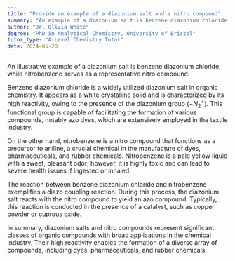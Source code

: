 ```yaml
---
title: "Provide an example of a diazonium salt and a nitro compound"
summary: "An example of a diazonium salt is benzene diazonium chloride and a nitro compound is nitrobenzene."
author: "Dr. Olivia White"
degree: "PhD in Analytical Chemistry, University of Bristol"
tutor_type: "A-Level Chemistry Tutor"
date: 2024-05-20
---
```


An illustrative example of a diazonium salt is benzene diazonium chloride, while nitrobenzene serves as a representative nitro compound.

Benzene diazonium chloride is a widely utilized diazonium salt in organic chemistry. It appears as a white crystalline solid and is characterized by its high reactivity, owing to the presence of the diazonium group ($-N_2^+$). This functional group is capable of facilitating the formation of various compounds, notably azo dyes, which are extensively employed in the textile industry.

On the other hand, nitrobenzene is a nitro compound that functions as a precursor to aniline, a crucial chemical in the manufacture of dyes, pharmaceuticals, and rubber chemicals. Nitrobenzene is a pale yellow liquid with a sweet, pleasant odor; however, it is highly toxic and can lead to severe health issues if ingested or inhaled.

The reaction between benzene diazonium chloride and nitrobenzene exemplifies a diazo coupling reaction. During this process, the diazonium salt reacts with the nitro compound to yield an azo compound. Typically, this reaction is conducted in the presence of a catalyst, such as copper powder or cuprous oxide.

In summary, diazonium salts and nitro compounds represent significant classes of organic compounds with broad applications in the chemical industry. Their high reactivity enables the formation of a diverse array of compounds, including dyes, pharmaceuticals, and rubber chemicals.
    